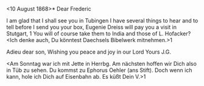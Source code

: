  <10 August 1868>*
Dear Frederic

I am glad that I shall see you in Tubingen I have several things to hear and to tell before I send you your box, Eugenie Dreiss will pay you a visit in Stutgart, <wir wollen ihr hier was geben.>1 You will of course take them to India and those of L. Hofacker? <Ich denke auch, Du könntest Daechsels Bibelwerk mitnehmen.>1

Adieu dear son, Wishing you peace and joy in our Lord
 Yours J.G.

<Am Sonntag war ich mit Jette in Herrbg. Am nächsten hoffen wir Dich also in Tüb zu sehen. Du kommst zu Ephorus Oehler (ans Stift). Doch wenn ich kann, hole ich Dich auf Eisenbahn ab.
 Es küßt Dein V.>1

